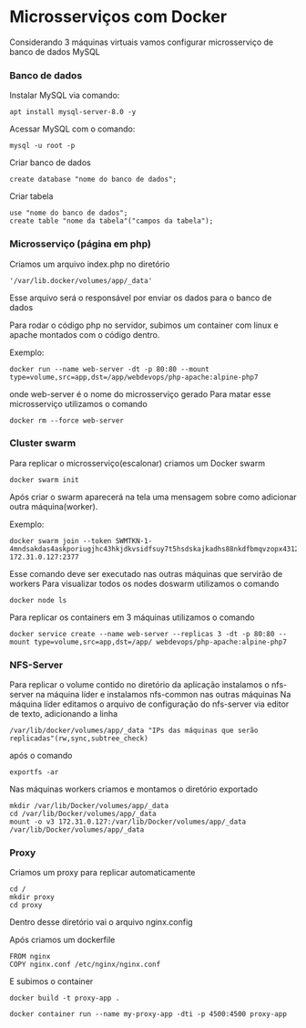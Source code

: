 # Microsserviços com Docker
Considerando 3 máquinas virtuais vamos configurar microsserviço de banco de dados MySQL

### Banco de dados
Instalar MySQL via comando:
```
apt install mysql-server-8.0 -y
```

Acessar MySQL com o comando:
```
mysql -u root -p
```

Criar banco de dados
```
create database "nome do banco de dados";
```

Criar tabela
```
use "nome do banco de dados";
create table "nome da tabela"("campos da tabela");
```

### Microsserviço (página em php)
Criamos um arquivo index.php no diretório
```
'/var/lib.docker/volumes/app/_data'
```
Esse arquivo será o responsável por enviar os dados para o banco de dados

Para rodar o código php no servidor, subimos um container com linux e apache montados com o código dentro.

Exemplo:
```
docker run --name web-server -dt -p 80:80 --mount type=volume,src=app,dst=/app/webdevops/php-apache:alpine-php7
```
onde web-server é o nome do microsserviço gerado
Para matar esse microsserviço utilizamos o comando 
```
docker rm --force web-server
```

### Cluster swarm
Para replicar o microsserviço(escalonar) criamos um Docker swarm
```
docker swarm init
```
Após criar o swarm aparecerá na tela uma mensagem sobre como adicionar outra máquina(worker).

Exemplo:
```
docker swarm join --token SWMTKN-1-4mndsakdas4askporiugjhc43hkjdkvsidfsuy7t5hsdskajkadhs88nkdfbmqvzopx4312zbxbxshqdsbkjasc39 172.31.0.127:2377
```
Esse comando deve ser executado nas outras máquinas que servirão de workers
Para visualizar todos os nodes doswarm utilizamos o comando
```
docker node ls
```

Para replicar os containers em 3 máquinas utilizamos o comando
```
docker service create --name web-server --replicas 3 -dt -p 80:80 --mount type=volume,src=app,dst=/app/ webdevops/php-apache:alpine-php7
```

### NFS-Server
Para replicar o volume contido no diretório da aplicação instalamos o nfs-server na máquina líder e instalamos nfs-common nas outras máquinas
Na máquina líder editamos o arquivo de configuração do nfs-server via editor de texto, adicionando a linha
```
/var/lib/docker/volumes/app/_data "IPs das máquinas que serão replicadas"(rw,sync,subtree_check)
```
após o comando
```
exportfs -ar
```

Nas máquinas workers criamos e montamos o diretório exportado
```
mkdir /var/lib/Docker/volumes/app/_data
cd /var/lib/Docker/volumes/app/_data
mount -o v3 172.31.0.127:/var/lib/Docker/volumes/app/_data /var/lib/Docker/volumes/app/_data
```

### Proxy
Criamos um proxy para replicar automaticamente 
```
cd /
mkdir proxy
cd proxy
```
Dentro desse diretório vai o arquivo nginx.config

Após criamos um dockerfile
```
FROM nginx
COPY nginx.conf /etc/nginx/nginx.conf
```
E subimos o container
```
docker build -t proxy-app .
```
```
docker container run --name my-proxy-app -dti -p 4500:4500 proxy-app
```